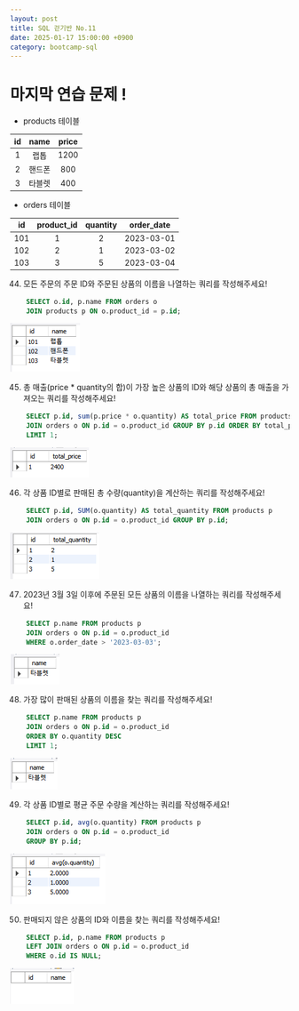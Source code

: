 ```yaml
---
layout: post
title: SQL 걷기반 No.11
date: 2025-01-17 15:00:00 +0900
category: bootcamp-sql
---
```


# 마지막 연습 문제 !

- products 테이블

| id | name | price |
|:--:|:----:|:-----:|
| 1  | 랩톱   | 1200 |
| 2  | 핸드폰 | 800 |
| 3  | 타블렛 | 400 |

- orders 테이블

| id | product_id | quantity | order_date |
|:--:|:----------:|:--------:|:----------:|
| 101 | 1         | 2        | 2023-03-01 |
| 102 | 2         | 1        | 2023-03-02 |
| 103 | 3         | 5        | 2023-03-04 |

44. 모든 주문의 주문 ID와 주문된 상품의 이름을 나열하는 쿼리를 작성해주세요!
```sql
    SELECT o.id, p.name FROM orders o  
    JOIN products p ON o.product_id = p.id;
```
![walk11-44](/public/img/walk11-44.png)

45. 총 매출(price * quantity의 합)이 가장 높은 상품의 ID와 해당 상품의 총 매출을 가져오는 쿼리를 작성해주세요!
```sql
    SELECT p.id, sum(p.price * o.quantity) AS total_price FROM products p  
    JOIN orders o ON p.id = o.product_id GROUP BY p.id ORDER BY total_price DESC  
    LIMIT 1;
```
![walk11-45](/public/img/walk11-45.png)

46. 각 상품 ID별로 판매된 총 수량(quantity)을 계산하는 쿼리를 작성해주세요!
```sql
    SELECT p.id, SUM(o.quantity) AS total_quantity FROM products p  
    JOIN orders o ON p.id = o.product_id GROUP BY p.id;
```
![walk11-46](/public/img/walk11-46.png)

47. 2023년 3월 3일 이후에 주문된 모든 상품의 이름을 나열하는 쿼리를 작성해주세요!
```sql
    SELECT p.name FROM products p  
    JOIN orders o ON p.id = o.product_id  
    WHERE o.order_date > '2023-03-03';
```
![walk11-47](/public/img/walk11-47.png)

48. 가장 많이 판매된 상품의 이름을 찾는 쿼리를 작성해주세요!
```sql
    SELECT p.name FROM products p  
    JOIN orders o ON p.id = o.product_id  
    ORDER BY o.quantity DESC  
    LIMIT 1;
```
![walk11-48](/public/img/walk11-48.png)

49. 각 상품 ID별로 평균 주문 수량을 계산하는 쿼리를 작성해주세요!
```sql
    SELECT p.id, avg(o.quantity) FROM products p  
    JOIN orders o ON p.id = o.product_id  
    GROUP BY p.id;
```
![walk11-49](/public/img/walk11-49.png)

50. 판매되지 않은 상품의 ID와 이름을 찾는 쿼리를 작성해주세요!
```sql
    SELECT p.id, p.name FROM products p  
    LEFT JOIN orders o ON p.id = o.product_id  
    WHERE o.id IS NULL;
```
![walk11-50](/public/img/walk11-50.png)
